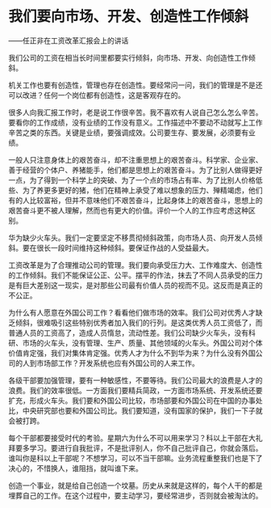 # 我们要向市场、开发、创造性工作倾斜

——任正非在工资改革汇报会上的讲话

我们公司的工资在相当长时间里都要实行倾斜，向市场、开发、向创造性工作倾斜。

机关工作也要有创造性，管理也存在创造性。要经常问一问，我们的管理是不是还可以改进？任何一个岗位都有创造性，这是客观存在的。

很多人向我汇报工作时，老是说工作很辛苦。我不喜欢有人说自己怎么怎么辛苦。要看你的工作成绩，没有业绩的工作没有意义。工作描述中不要动不动就写上工作辛苦之类的东西。关键是业绩，要强调成效。公司要生存、要发展，必须要有业绩。

一般人只注意身体上的艰苦奋斗，却不注重思想上的艰苦奋斗。科学家、企业家、善于经营的个体户、养猪能手，他们都是思想上的艰苦奋斗。为了比别人做得更好一点，为了得到一个科学上的突破、为了一个点的市场占有率、为了比别人价格低些、为了养更多更好的猪，他们在精神上承受了难以想象的压力、殚精竭虑，他们有的人比较富裕，但并不意味他们不艰苦奋斗，比起身体上的艰苦奋斗，思想上的艰苦奋斗更不被人理解，然而也有更大的价值。评价一个人的工作应考虑这种区别。

华为缺少火车头。我们一定要坚定不移贯彻倾斜政策，向市场人员、向开发人员倾斜。要在很长一段时间维持这种倾斜。要保证作战的人受益最大。

工资改革是为了合理推动公司的管理。我们要向承受压力大、工作难度大、创造性的工作倾斜。我们不能保证公正、公平。摆平的作法，抹去了不同人员承受的压力是有巨大差别这一现实，是对那些公司最有价值人员的视而不见。这反而是真正的不公正。

为什么有人愿意在外国公司工作？看看他们做市场的效率。我们公司对优秀人才缺乏倾斜，很难吸引这些特别优秀者加入我们的行列。是这类优秀人员工资低了，而普通人员的工资高了，造成人员惰怠，流动性差。我们公司缺少火车头，没有科研、市场的火车头，没有管理、生产、质量、其他领域的火车头。外国公司对个体价值肯定强，我们对集体肯定强。优秀人才为什么不到华为来？为什么没有外国公司的人到市场部工作？开发系统也应有外国公司的人来工作。

各级干部要加强管理，要有一种敏感性，不要等待。我们公司最大的浪费是人才的浪费。我们的效率很低。一方面我们要精兵简政，一方面市场系统、开发系统还要扩充，形成火车头。我们要和外国公司比较，市场部要和外国公司在中国的办事处比，中央研究部也要和外国公司比。我们要知道，没有国家的保护，我们一下子就会被打跨。

每个干部都要接受时代的考验。星期六为什么不可以用来学习？科以上干部在大礼拜要多学习。要进行自我批评，不是批评别人，你不自己批评自己，你就会落后。谁叫你是科以上干部呢？不想学习，可以不当干部嘛。业务流程重整我们也是下了决心的，不惜换人，谁阻挡，就叫谁下来。

创造一个事业，就是给自己创造一个坟墓。历史从来就是这样的，每个人干的都是埋葬自己的工作。在这个过程中，要主动学习，要经常进步，否则就会被淘汰的。

